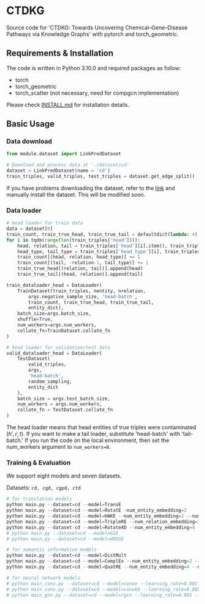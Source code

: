 # CTDKG
Source code for 'CTDKG: Towards Uncovering Chemical–Gene–Disease Pathways via Knowledge Graphs' with pytorch and torch_geometric.


## Requirements & Installation
The code is written in Python 3.10.0 and required packages as follow:
- torch
- torch_geometric
- torch_scatter (not necessary, need for compgcn implementation)

Please check [INSTALL.md](./INSTALL.md) for installation details.


## Basic Usage
### Data download
```python
from module.dataset import LinkPredDataset

# Download and process data at './dataset/cd'
dataset = LinkPredDataset(name = 'cd')
train_triples, valid_triples, test_triples = dataset.get_edge_split()
```
If you have problems downloading the dataset, refer to the [link](https://huggingface.co/datasets/soyoungc/CTDKG) and manually install the dataset. This will be modified soon.

### Data loader
``` python
# head loader for train data
data = dataset[0]
train_count, train_true_head, train_true_tail = defaultdict(lambda: 4), defaultdict(list), defaultdict(list)
for i in tqdm(range(len(train_triples['head']))):
    head, relation, tail = train_triples['head'][i].item(), train_triples['relation'][i].item(), train_triples['tail'][i].item()
    head_type, tail_type = train_triples['head_type'][i], train_triples['tail_type'][i]
    train_count[(head, relation, head_type)] += 1
    train_count[(tail, -relation-1, tail_type)] += 1
    train_true_head[(relation, tail)].append(head)
    train_true_tail[(head, relation)].append(tail)

train_dataloader_head = DataLoader(
    TrainDataset(train_triples, nentity, nrelation, 
        args.negative_sample_size, 'head-batch',
        train_count, train_true_head, train_true_tail,
        entity_dict), 
    batch_size=args.batch_size,
    shuffle=True, 
    num_workers=args.num_workers,
    collate_fn=TrainDataset.collate_fn
)

# head loader for validation/test data
valid_dataloader_head = DataLoader(
    TestDataset(
        valid_triples, 
        args, 
        'head-batch',
        random_sampling,
        entity_dict
    ),
    batch_size = args.test_batch_size,
    num_workers = args.num_workers,
    collate_fn = TestDataset.collate_fn
)
```
The head loader means that head entities of true triples were contaminated $(h', r, t)$. If you want to make a tail loader, substitute 'head-batch' with 'tail-batch.'
If you run the code on the local environment, then set the num_workers argument to `num_workers=0`.

### Training & Evaluation
We support eight models and seven datasets. 

Datasets: ```cd, cgd, cgpd, ctd```
```python
# for translation models
python main.py --dataset=cd --model=TransE
python main.py --dataset=cd --model=RotatE -num_entity_embedding=2
python main.py --dataset=cd --model=HAKE --num_entity_embedding=2 --num_relation_embedding=3
python main.py --dataset=cd --model=TripleRE --num_relation_embedding=3
python main.py --dataset-cd --model=Rotate4D --num_entity_embedding=4 --num_relation_embedding=4
# python main.py --dataset=cd --model=GIE
# python main.py --dataset=cd --model=HOUSE

# for semantic information models
python main.py --dataset=cd --model=DistMult
python main.py --dataset=cd --model=ComplEx --num_entity_embedding=2 --num_relation_embedding=2
python main.py --dataset=cd --model=QuatRE --num_entity_embedding=4 --num_relation_embedding=4

# for neural network models
# python main_conv.py --dataset=cd --model=conve --learning_rate=0.001 --negative_sample_size=1
# python main_conv.py --dataset=cd --model=convkb --learning_rate=0.005 --negative_sample_size=1
# python main_gnn.py --dataset=cd --model=rgcn --learning_rate=0.001 --negative_sample_size=1
```


<!-- ## Components
```
├── build_dataset
│   ├── data_download.py
│   ├── generate_negative.py
│   ├── construct_triplet.py
│   ├── scrap_gene_phenotype.py
├── module
│   ├── argument.py
│   ├── dataset.py
│   ├── compgcn_layer.py
│   ├── model.py
│   └── set_seed.py
├── main.py
├── main_gnn.py
├── main_conv.py
├── path_prediction
├── cd_inductive
└── .gitignore
```
- build_dataset/data_download.py: downloading CTD data
- build_dataset/generate_negative.py: generating negative samples for validation/test data
- build_dataset/construct_triplet.py: building benchmark graphs
- build_dataset/scrap_gene_phenotype.py: crawling gene-phenotype data from CTD

- module/argument.py: set of arguments
- module/dataset.py: downloading and loading dataset for training
- module/compgcn_layer.py: compgcn layer
- module/model.py: model architectures
- module/set_seed.py: specify the seed

- main.py: script for training using translation and semantic models
- main_conv.py: script for training using convolution-based models
- main_gnn.py: script for training using GNN-based models -->

<!-- 
## Tutorial
We provide a tutorial conducted in the Google Colab environment: [link](https://colab.research.google.com/drive/1ePTpkQdWiHQotlXLagbAwbeVVEjRn2BI?usp=sharing) -->

<!-- The tutorial can be divided into three main parts: importing necessary data and models for training, calculating the one-step influence function, and implementing the overall algorithm of our method.

A copy of the Colab page is uploaded to the repository as the [aais_example.ipynb](https://github.com/ok69531/AAIS-public/blob/main/aais_example.ipynb) file. -->
